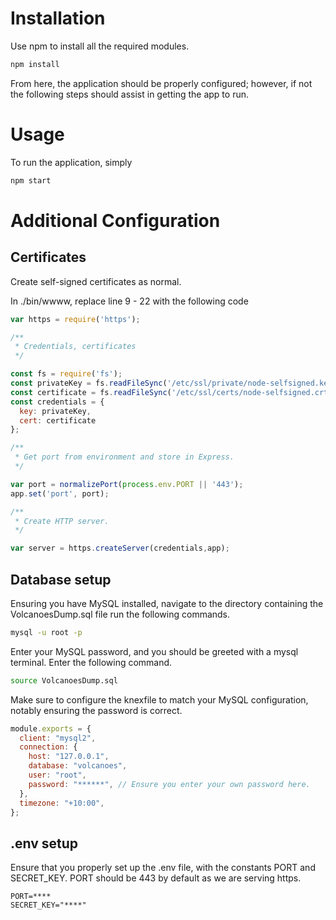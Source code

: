 # Installation

Use npm to install all the required modules.

```bash
npm install
```

From here, the application should be properly configured; however, if not the following steps should assist in getting the app to run.

# Usage

To run the application, simply

```bash
npm start
```

# Additional Configuration

## Certificates

Create self-signed certificates as normal.

In ./bin/wwww, replace line 9 - 22 with the following code

```javascript
var https = require('https');

/**
 * Credentials, certificates
 */

const fs = require('fs');
const privateKey = fs.readFileSync('/etc/ssl/private/node-selfsigned.key', 'utf8');
const certificate = fs.readFileSync('/etc/ssl/certs/node-selfsigned.crt', 'utf8');
const credentials = {
  key: privateKey,
  cert: certificate
};

/**
 * Get port from environment and store in Express.
 */

var port = normalizePort(process.env.PORT || '443');
app.set('port', port);

/**
 * Create HTTP server.
 */

var server = https.createServer(credentials,app);
```

## Database setup

Ensuring you have MySQL installed, navigate to the directory containing the VolcanoesDump.sql file run the following commands.

```bash
mysql -u root -p
```

Enter your MySQL password, and you should be greeted with a mysql terminal. Enter the following command.

```bash
source VolcanoesDump.sql
```

Make sure to configure the knexfile to match your MySQL configuration, notably ensuring the password is correct.

```javascript
module.exports = {
  client: "mysql2",
  connection: {
    host: "127.0.0.1",
    database: "volcanoes",
    user: "root",
    password: "******", // Ensure you enter your own password here.
  },
  timezone: "+10:00",
};
```

## .env setup

Ensure that you properly set up the .env file, with the constants PORT and SECRET_KEY. PORT should be 443 by default as we are serving https.

```env
PORT=****
SECRET_KEY="****"
```